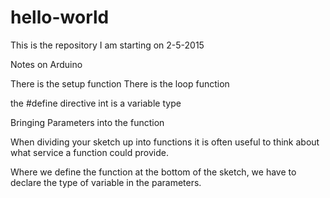 # hello-world
This is the repository I am starting on 2-5-2015

Notes on Arduino 

There is the setup function 
There is the loop function 

the #define directive 
int is a variable type 

Bringing Parameters into the function

When dividing your sketch up into functions it is often useful to think about what service a function could provide. 

Where we define the function at the bottom of the sketch, we have to declare the type of variable in the parameters. 

